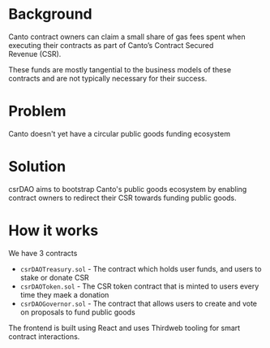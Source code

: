 # Background
Canto contract owners can claim a small share of gas fees spent when executing their contracts as part of Canto’s Contract Secured Revenue (CSR). 


These funds are mostly tangential to the business models of these contracts and are not typically necessary for their success. 

# Problem
Canto doesn't yet have a circular public goods funding ecosystem

# Solution
csrDAO aims to bootstrap Canto's public goods ecosystem by enabling contract owners to redirect their CSR towards funding public goods.

# How it works
We have 3 contracts
- `csrDAOTreasury.sol` - The contract which holds user funds, and users to stake or donate CSR
- `csrDAOToken.sol` - The CSR token contract that is minted to users every time they maek a donation
- `csrDAOGovernor.sol` - The contract that allows users to create and vote on proposals to fund public goods

The frontend is built using React and uses Thirdweb tooling for smart contract interactions. 

